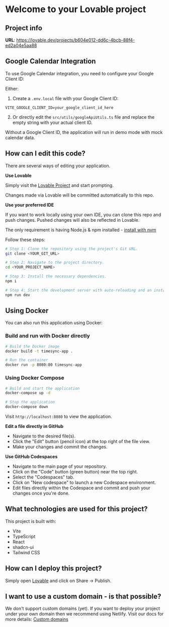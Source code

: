 
# Welcome to your Lovable project

## Project info

**URL**: https://lovable.dev/projects/b604e012-dd6c-4bcb-88f4-ed2a04e5aa88

## Google Calendar Integration

To use Google Calendar integration, you need to configure your Google Client ID:

Either:
1. Create a `.env.local` file with your Google Client ID:
```
VITE_GOOGLE_CLIENT_ID=your_google_client_id_here
```

2. Or directly edit the `src/utils/googleApiUtils.ts` file and replace the empty string with your actual client ID.

Without a Google Client ID, the application will run in demo mode with mock calendar data.

## How can I edit this code?

There are several ways of editing your application.

**Use Lovable**

Simply visit the [Lovable Project](https://lovable.dev/projects/b604e012-dd6c-4bcb-88f4-ed2a04e5aa88) and start prompting.

Changes made via Lovable will be committed automatically to this repo.

**Use your preferred IDE**

If you want to work locally using your own IDE, you can clone this repo and push changes. Pushed changes will also be reflected in Lovable.

The only requirement is having Node.js & npm installed - [install with nvm](https://github.com/nvm-sh/nvm#installing-and-updating)

Follow these steps:

```sh
# Step 1: Clone the repository using the project's Git URL.
git clone <YOUR_GIT_URL>

# Step 2: Navigate to the project directory.
cd <YOUR_PROJECT_NAME>

# Step 3: Install the necessary dependencies.
npm i

# Step 4: Start the development server with auto-reloading and an instant preview.
npm run dev
```

## Using Docker

You can also run this application using Docker:

### Build and run with Docker directly

```sh
# Build the Docker image
docker build -t timesync-app .

# Run the container
docker run -p 8080:80 timesync-app
```

### Using Docker Compose

```sh
# Build and start the application
docker-compose up -d

# Stop the application
docker-compose down
```

Visit `http://localhost:8080` to view the application.

**Edit a file directly in GitHub**

- Navigate to the desired file(s).
- Click the "Edit" button (pencil icon) at the top right of the file view.
- Make your changes and commit the changes.

**Use GitHub Codespaces**

- Navigate to the main page of your repository.
- Click on the "Code" button (green button) near the top right.
- Select the "Codespaces" tab.
- Click on "New codespace" to launch a new Codespace environment.
- Edit files directly within the Codespace and commit and push your changes once you're done.

## What technologies are used for this project?

This project is built with:

- Vite
- TypeScript
- React
- shadcn-ui
- Tailwind CSS

## How can I deploy this project?

Simply open [Lovable](https://lovable.dev/projects/b604e012-dd6c-4bcb-88f4-ed2a04e5aa88) and click on Share -> Publish.

## I want to use a custom domain - is that possible?

We don't support custom domains (yet). If you want to deploy your project under your own domain then we recommend using Netlify. Visit our docs for more details: [Custom domains](https://docs.lovable.dev/tips-tricks/custom-domain/)
